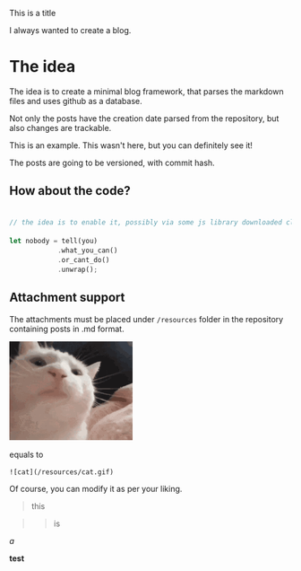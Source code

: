 This is a title

I always wanted to create a blog.


# The idea

The idea is to create a minimal blog framework, that parses the markdown files and uses github as a database.

Not only the posts have the creation date parsed from the repository, but also changes are trackable.

This is an example. This wasn't here, but you can definitely see it!

The posts are going to be versioned, with commit hash.

## How about the code?


```rust

// the idea is to enable it, possibly via some js library downloaded client side.

let nobody = tell(you)
            .what_you_can()
            .or_cant_do()
            .unwrap();

```


## Attachment support

The attachments must be placed under ```/resources``` folder in the repository containing posts in .md format.



![cat](/resources/cat.gif)

equals to 
```
![cat](/resources/cat.gif)
```

Of course, you can modify it as per your liking.


> this

>> is

*a*

**test**